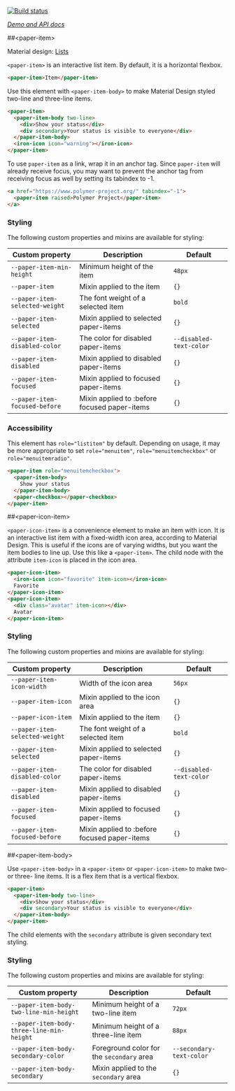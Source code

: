 
<!---

This README is automatically generated from the comments in these files:
paper-icon-item.html  paper-item-behavior.html  paper-item-body.html  paper-item.html

Edit those files, and our readme bot will duplicate them over here!
Edit this file, and the bot will squash your changes :)

The bot does some handling of markdown. Please file a bug if it does the wrong
thing! https://github.com/PolymerLabs/tedium/issues

-->

[![Build status](https://travis-ci.org/PolymerElements/paper-item.svg?branch=master)](https://travis-ci.org/PolymerElements/paper-item)

_[Demo and API docs](https://elements.polymer-project.org/elements/paper-item)_


##&lt;paper-item&gt;

Material design: [Lists](https://www.google.com/design/spec/components/lists.html)

`<paper-item>` is an interactive list item. By default, it is a horizontal flexbox.

```html
<paper-item>Item</paper-item>
```

Use this element with `<paper-item-body>` to make Material Design styled two-line and three-line
items.

```html
<paper-item>
  <paper-item-body two-line>
    <div>Show your status</div>
    <div secondary>Your status is visible to everyone</div>
  </paper-item-body>
  <iron-icon icon="warning"></iron-icon>
</paper-item>
```

To use `paper-item` as a link, wrap it in an anchor tag. Since `paper-item` will
already receive focus, you may want to prevent the anchor tag from receiving
focus as well by setting its tabindex to -1.

```html
<a href="https://www.polymer-project.org/" tabindex="-1">
  <paper-item raised>Polymer Project</paper-item>
</a>
```

### Styling

The following custom properties and mixins are available for styling:

| Custom property | Description | Default |
| --- | --- | --- |
| `--paper-item-min-height` | Minimum height of the item | `48px` |
| `--paper-item` | Mixin applied to the item | `{}` |
| `--paper-item-selected-weight` | The font weight of a selected item | `bold` |
| `--paper-item-selected` | Mixin applied to selected paper-items | `{}` |
| `--paper-item-disabled-color` | The color for disabled paper-items | `--disabled-text-color` |
| `--paper-item-disabled` | Mixin applied to disabled paper-items | `{}` |
| `--paper-item-focused` | Mixin applied to focused paper-items | `{}` |
| `--paper-item-focused-before` | Mixin applied to :before focused paper-items | `{}` |

### Accessibility

This element has `role="listitem"` by default. Depending on usage, it may be more appropriate to set
`role="menuitem"`, `role="menuitemcheckbox"` or `role="menuitemradio"`.

```html
<paper-item role="menuitemcheckbox">
  <paper-item-body>
    Show your status
  </paper-item-body>
  <paper-checkbox></paper-checkbox>
</paper-item>
```



##&lt;paper-icon-item&gt;

`<paper-icon-item>` is a convenience element to make an item with icon. It is an interactive list
item with a fixed-width icon area, according to Material Design. This is useful if the icons are of
varying widths, but you want the item bodies to line up. Use this like a `<paper-item>`. The child
node with the attribute `item-icon` is placed in the icon area.

```html
<paper-icon-item>
  <iron-icon icon="favorite" item-icon></iron-icon>
  Favorite
</paper-icon-item>
<paper-icon-item>
  <div class="avatar" item-icon></div>
  Avatar
</paper-icon-item>
```

### Styling

The following custom properties and mixins are available for styling:

| Custom property | Description | Default |
| --- | --- | --- |
| `--paper-item-icon-width` | Width of the icon area | `56px` |
| `--paper-item-icon` | Mixin applied to the icon area | `{}` |
| `--paper-icon-item` | Mixin applied to the item | `{}` |
| `--paper-item-selected-weight` | The font weight of a selected item | `bold` |
| `--paper-item-selected` | Mixin applied to selected paper-items | `{}` |
| `--paper-item-disabled-color` | The color for disabled paper-items | `--disabled-text-color` |
| `--paper-item-disabled` | Mixin applied to disabled paper-items | `{}` |
| `--paper-item-focused` | Mixin applied to focused paper-items | `{}` |
| `--paper-item-focused-before` | Mixin applied to :before focused paper-items | `{}` |



##&lt;paper-item-body&gt;

Use `<paper-item-body>` in a `<paper-item>` or `<paper-icon-item>` to make two- or
three- line items. It is a flex item that is a vertical flexbox.

```html
<paper-item>
  <paper-item-body two-line>
    <div>Show your status</div>
    <div secondary>Your status is visible to everyone</div>
  </paper-item-body>
</paper-item>
```

The child elements with the `secondary` attribute is given secondary text styling.

### Styling

The following custom properties and mixins are available for styling:

| Custom property | Description | Default |
| --- | --- | --- |
| `--paper-item-body-two-line-min-height` | Minimum height of a two-line item | `72px` |
| `--paper-item-body-three-line-min-height` | Minimum height of a three-line item | `88px` |
| `--paper-item-body-secondary-color` | Foreground color for the `secondary` area | `--secondary-text-color` |
| `--paper-item-body-secondary` | Mixin applied to the `secondary` area | `{}` |



<!-- No docs for Polymer.PaperItemBehavior found. -->
